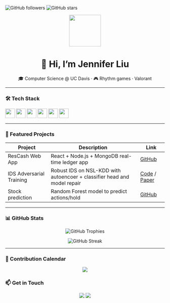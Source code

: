 <!-- Badges -->
![GitHub followers](https://img.shields.io/github/followers/jenniferliu?label=Follow&style=social)
![GitHub stars](https://img.shields.io/github/stars/jenniferliu?style=social)

<!-- Avatar & Bio -->
<p align="center">
  <img src="https://avatars.githubusercontent.com/u/yourID?v=4" width="100" />
</p>
<h1 align="center">👋 Hi, I’m Jennifer Liu</h1>
<p align="center">🎓 Computer Science @ UC Davis · 🎮 Rhythm games · Valorant</p>

---

### 🛠 Tech Stack

<code><img height="30" src="https://cdn.jsdelivr.net/gh/devicons/devicon/icons/python/python-original.svg" /></code>
<code><img height="30" src="https://cdn.jsdelivr.net/gh/devicons/devicon/icons/javascript/javascript-original.svg" /></code>
<code><img height="30" src="https://cdn.jsdelivr.net/gh/devicons/devicon/icons/react/react-original.svg" /></code>
<code><img height="30" src="https://cdn.jsdelivr.net/gh/devicons/devicon/icons/docker/docker-original.svg" /></code>
<code><img height="30" src="https://cdn.jsdelivr.net/gh/devicons/devicon/icons/java/java-original.svg" /></code>
<code><img height="30" src="https://cdn.jsdelivr.net/gh/devicons/devicon/icons/linux/linux-original.svg" /></code>


---

### 🌟 Featured Projects
| Project                  | Description                                        | Link                                                              |
|--------------------------|----------------------------------------------------|-------------------------------------------------------------------|
| ResCash Web App          | React + Node.js + MongoDB real-time ledger app     | [GitHub](https://github.com/KeysGui-i/rescash)                 |
| IDS Adversarial Training | Robust IDS on NSL-KDD with autoencoer + classifier head and model repair   | [Code](https://github.com/KeysGui-i/ids-adv) / [Paper](#)|
| Stock prediction         | Random Forest model to predict actions/hold        | [GitHub](https://github.com/KeysGui-i/stock_predicion)          |

---

### 📊 GitHub Stats
<p align="center">
  <img src="https://github-profile-trophy.vercel.app/?username=jenniferliu&theme=radical&no-frame=true&row=1&column=4" alt="GitHub Trophies" />
</p>

<p align="center">
  <img src="https://github-readme-streak-stats.herokuapp.com/?user=jenniferliu&theme=radical" alt="GitHub Streak" />
</p>

---
### 📅 Contribution Calendar
<p align="center">
  <img src="https://github.com/jenniferliu/jenniferliu/raw/output/github-contribution-grid-snake.svg" />
</p>

### 📫 Get in Touch
<p align="center">
  <a href="mailto:jenniferliuzijie@gmail.com"><img src="https://img.shields.io/badge/Email-D14836?style=for-the-badge&logo=gmail&logoColor=white" /></a>
  <a href="https://discord.gg/bW98ad8a"><img src="https://img.shields.io/badge/Discord-7289DA?style=for-the-badge&logo=discord&logoColor=white" /></a>
</p>
